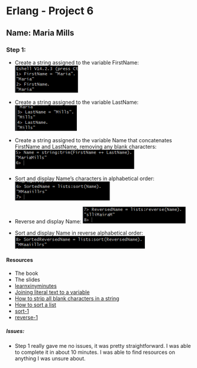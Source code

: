 # Erlang - Project 6

## Name: Maria Mills

### Step 1:

- Create a string assigned to the variable FirstName:
  ![alt text](image-1.png)

- Create a string assigned to the variable LastName:
  ![alt text](image-2.png)

- Create a string assigned to the variable Name that concatenates FirstName and LastName, removing any blank characters:
  ![alt text](image-3.png)

- Sort and display Name’s characters in alphabetical order:
  ![alt text](image-4.png)

- Reverse and display Name:
  ![alt text](image-5.png)

- Sort and display Name in reverse alphabetical order:
  ![alt text](image-6.png)

#### Resources

- The book
- The slides
- [learnxinyminutes](https://learnxinyminutes.com/docs/erlang/)
- [Joining literal text to a variable](https://stackoverflow.com/questions/36100626/joining-literal-text-to-a-variable-string-concatenation-in-erlang)
- [How to strip all blank characters in a string](https://stackoverflow.com/questions/12794358/how-to-strip-all-blank-characters-in-a-string-in-erlang)
- [How to sort a list](https://stackoverflow.com/questions/47382273/how-to-sort-a-list-in-ascending-or-descending-order)
- [sort-1](https://www.erlang.org/doc/man/lists#sort-1)
- [reverse-1](https://www.erlang.org/doc/man/lists#reverse-1)

##### Issues:

- Step 1 really gave me no issues, it was pretty straightforward. I was able to complete it in about 10 minutes. I was able to find resources on anything I was unsure about.
